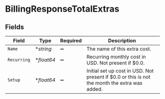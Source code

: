 # BillingResponseTotalExtras


## Fields

| Field                                                                                         | Type                                                                                          | Required                                                                                      | Description                                                                                   |
| --------------------------------------------------------------------------------------------- | --------------------------------------------------------------------------------------------- | --------------------------------------------------------------------------------------------- | --------------------------------------------------------------------------------------------- |
| `Name`                                                                                        | **string*                                                                                     | :heavy_minus_sign:                                                                            | The name of this extra cost.                                                                  |
| `Recurring`                                                                                   | **float64*                                                                                    | :heavy_minus_sign:                                                                            | Recurring monthly cost in USD. Not present if $0.0.                                           |
| `Setup`                                                                                       | **float64*                                                                                    | :heavy_minus_sign:                                                                            | Initial set up cost in USD. Not present if $0.0 or this is not the month the extra was added. |